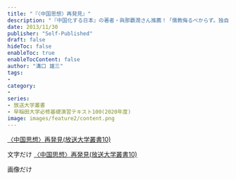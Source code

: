 ```yaml
---
title: "『〈中国思想〉再発見』"
description: "『中国化する日本』の著者・與那覇潤さん推薦！「儒教侮るべからず。独自の近代化のエンジンを探った泰斗の遺言」"
date: 2013/11/30
publisher: "Self-Published"
draft: false
hideToc: false
enableToc: true
enableTocContent: false
author: "溝口 雄三"
tags: 
- 
category: 
- 
series:
- 放送大学叢書
- 早稲田大学必修基礎演習テキスト100(2020年度)
image: images/feature2/content.png
---
```


<a href="//af.moshimo.com/af/c/click?a_id=1875799&amp;p_id=170&amp;pc_id=185&amp;pl_id=4062&amp;url=https%3A%2F%2Fwww.amazon.co.jp%2Fdp%2F4903500292" rel="nofollow"><img src="https://images-fe.ssl-images-amazon.com/images/I/51OigHZiJ3L._SL160_.jpg" alt="" style="border: none;" /><br />〈中国思想〉再発見(放送大学叢書10)</a><img src="//i.moshimo.com/af/i/impression?a_id=1875799&amp;p_id=170&amp;pc_id=185&amp;pl_id=4062" alt="" width="1" height="1" style="border: 0px;" />

文字だけ
<a href="//af.moshimo.com/af/c/click?a_id=1875799&amp;p_id=170&amp;pc_id=185&amp;pl_id=4062&amp;url=https%3A%2F%2Fwww.amazon.co.jp%2Fdp%2F4903500292" rel="nofollow">〈中国思想〉再発見(放送大学叢書10)</a><img src="//i.moshimo.com/af/i/impression?a_id=1875799&amp;p_id=170&amp;pc_id=185&amp;pl_id=4062" alt="" width="1" height="1" style="border: 0px;" />

画像だけ
<a href="//af.moshimo.com/af/c/click?a_id=1875799&amp;p_id=170&amp;pc_id=185&amp;pl_id=4062&amp;url=https%3A%2F%2Fwww.amazon.co.jp%2Fdp%2F4903500292" rel="nofollow"><img src="https://images-fe.ssl-images-amazon.com/images/I/51OigHZiJ3L._SL160_.jpg" alt="" style="border: none;" /></a><img src="//i.moshimo.com/af/i/impression?a_id=1875799&amp;p_id=170&amp;pc_id=185&amp;pl_id=4062" alt="" width="1" height="1" style="border: 0px;" />